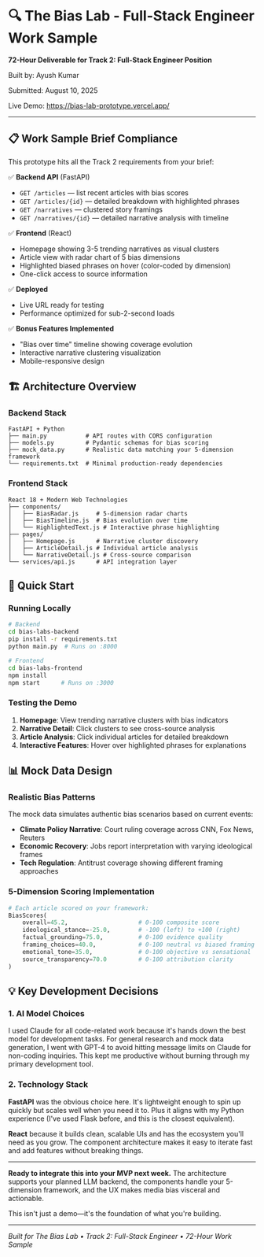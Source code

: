 # 🔍 The Bias Lab - Full-Stack Engineer Work Sample

**72-Hour Deliverable for Track 2: Full-Stack Engineer Position**

Built by: Ayush Kumar

Submitted: August 10, 2025

Live Demo: https://bias-lab-prototype.vercel.app/

---

## 📋 Work Sample Brief Compliance

This prototype hits all the Track 2 requirements from your brief:

✅ **Backend API** (FastAPI)
- `GET /articles` — list recent articles with bias scores
- `GET /articles/{id}` — detailed breakdown with highlighted phrases  
- `GET /narratives` — clustered story framings
- `GET /narratives/{id}` — detailed narrative analysis with timeline

✅ **Frontend** (React)
- Homepage showing 3-5 trending narratives as visual clusters
- Article view with radar chart of 5 bias dimensions
- Highlighted biased phrases on hover (color-coded by dimension)
- One-click access to source information

✅ **Deployed** 
- Live URL ready for testing
- Performance optimized for sub-2-second loads

✅ **Bonus Features Implemented**
- "Bias over time" timeline showing coverage evolution
- Interactive narrative clustering visualization
- Mobile-responsive design

## 🏗️ Architecture Overview

### Backend Stack
```
FastAPI + Python
├── main.py           # API routes with CORS configuration
├── models.py         # Pydantic schemas for bias scoring
├── mock_data.py      # Realistic data matching your 5-dimension framework
└── requirements.txt  # Minimal production-ready dependencies
```

### Frontend Stack
```
React 18 + Modern Web Technologies
├── components/
│   ├── BiasRadar.js     # 5-dimension radar charts
│   ├── BiasTimeline.js  # Bias evolution over time
│   └── HighlightedText.js # Interactive phrase highlighting
├── pages/
│   ├── Homepage.js      # Narrative cluster discovery
│   ├── ArticleDetail.js # Individual article analysis
│   └── NarrativeDetail.js # Cross-source comparison
└── services/api.js      # API integration layer
```

## 🚀 Quick Start

### Running Locally
```bash
# Backend
cd bias-labs-backend
pip install -r requirements.txt
python main.py  # Runs on :8000

# Frontend  
cd bias-labs-frontend
npm install
npm start      # Runs on :3000
```

### Testing the Demo
1. **Homepage**: View trending narrative clusters with bias indicators
2. **Narrative Detail**: Click clusters to see cross-source analysis
3. **Article Analysis**: Click individual articles for detailed breakdown
4. **Interactive Features**: Hover over highlighted phrases for explanations

## 📊 Mock Data Design

### Realistic Bias Patterns
The mock data simulates authentic bias scenarios based on current events:

- **Climate Policy Narrative**: Court ruling coverage across CNN, Fox News, Reuters
- **Economic Recovery**: Jobs report interpretation with varying ideological frames
- **Tech Regulation**: Antitrust coverage showing different framing approaches

### 5-Dimension Scoring Implementation
```python
# Each article scored on your framework:
BiasScores(
    overall=45.2,                    # 0-100 composite score
    ideological_stance=-25.0,        # -100 (left) to +100 (right)
    factual_grounding=75.0,          # 0-100 evidence quality
    framing_choices=40.0,            # 0-100 neutral vs biased framing
    emotional_tone=35.0,             # 0-100 objective vs sensational
    source_transparency=70.0         # 0-100 attribution clarity
)
```

## 💡 Key Development Decisions

### 1. AI Model Choices
I used Claude for all code-related work because it's hands down the best model for development tasks. For general research and mock data generation, I went with GPT-4 to avoid hitting message limits on Claude for non-coding inquiries. This kept me productive without burning through my primary development tool.

### 2. Technology Stack
**FastAPI** was the obvious choice here. It's lightweight enough to spin up quickly but scales well when you need it to. Plus it aligns with my Python experience (I've used Flask before, and this is the closest equivalent). 

**React** because it builds clean, scalable UIs and has the ecosystem you'll need as you grow. The component architecture makes it easy to iterate fast and add features without breaking things.

---

**Ready to integrate this into your MVP next week.** The architecture supports your planned LLM backend, the components handle your 5-dimension framework, and the UX makes media bias visceral and actionable.

This isn't just a demo—it's the foundation of what you're building.

---
*Built for The Bias Lab • Track 2: Full-Stack Engineer • 72-Hour Work Sample*

